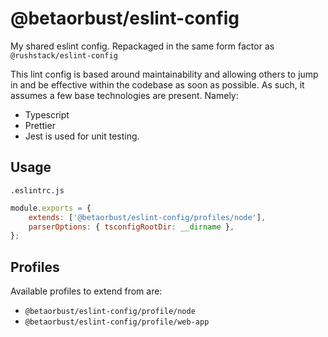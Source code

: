 # @betaorbust/eslint-config

My shared eslint config. Repackaged in the same form factor as
`@rushstack/eslint-config`

This lint config is based around maintainability and allowing others to jump in
and be effective within the codebase as soon as possible. As such, it assumes a
few base technologies are present. Namely:

- Typescript
- Prettier
- Jest is used for unit testing.

## Usage

`.eslintrc.js`

```js
module.exports = {
	extends: ['@betaorbust/eslint-config/profiles/node'],
	parserOptions: { tsconfigRootDir: __dirname },
};
```

## Profiles

Available profiles to extend from are:

- `@betaorbust/eslint-config/profile/node`
- `@betaorbust/eslint-config/profile/web-app`
